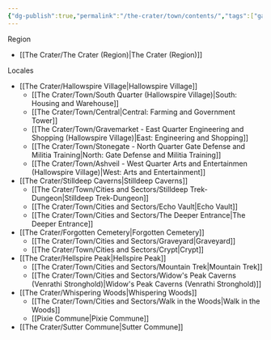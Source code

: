 ```yaml
---
{"dg-publish":true,"permalink":"/the-crater/town/contents/","tags":["gardenEntry"]}
---
```


Region
- [[The Crater/The Crater (Region)\|The Crater (Region)]]

Locales
- [[The Crater/Hallowspire Village\|Hallowspire Village]]
    - [[The Crater/Town/South Quarter (Hallowspire Village)\|South: Housing and Warehouse]]
    - [[The Crater/Town/Central\|Central: Farming and Government Tower]]
    - [[The Crater/Town/Gravemarket - East Quarter Engineering and Shopping (Hallowspire Village)\|East: Engineering and Shopping]]
    - [[The Crater/Town/Stonegate - North Quarter Gate Defense and Militia Training\|North: Gate Defense and Militia Training]]
    - [[The Crater/Town/Ashveil - West Quarter Arts and Entertainmen (Hallowspire Village)\|West: Arts and Entertainment]]
- [[The Crater/Stilldeep Caverns\|Stilldeep Caverns]]
    - [[The Crater/Town/Cities and Sectors/Stilldeep Trek-Dungeon\|Stilldeep Trek-Dungeon]]
    - [[The Crater/Town/Cities and Sectors/Echo Vault\|Echo Vault]]
    - [[The Crater/Town/Cities and Sectors/The Deeper Entrance\|The Deeper Entrance]]
- [[The Crater/Forgotten Cemetery\|Forgotten Cemetery]]
    - [[The Crater/Town/Cities and Sectors/Graveyard\|Graveyard]]
    - [[The Crater/Town/Cities and Sectors/Crypt\|Crypt]]
- [[The Crater/Hellspire Peak\|Hellspire Peak]]
    - [[The Crater/Town/Cities and Sectors/Mountain Trek\|Mountain Trek]]
    - [[The Crater/Town/Cities and Sectors/Widow's Peak Caverns (Venrathi Stronghold)\|Widow's Peak Caverns (Venrathi Stronghold)]]
- [[The Crater/Whispering Woods\|Whispering Woods]]
    - [[The Crater/Town/Cities and Sectors/Walk in the Woods\|Walk in the Woods]]
    - [[Pixie Commune\|Pixie Commune]]
- [[The Crater/Sutter Commune\|Sutter Commune]]











